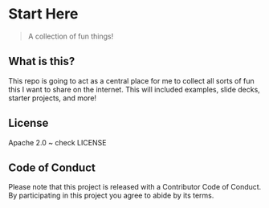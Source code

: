 # Start Here
> A collection of fun things!

## What is this?

This repo is going to act as a central place for me to collect all sorts of fun this I want to share on the internet. This will included examples, slide decks, starter projects, and more!

## License

Apache 2.0 ~ check LICENSE

## Code of Conduct
Please note that this project is released with a Contributor Code of Conduct. By participating in this project you agree to abide by its terms.

